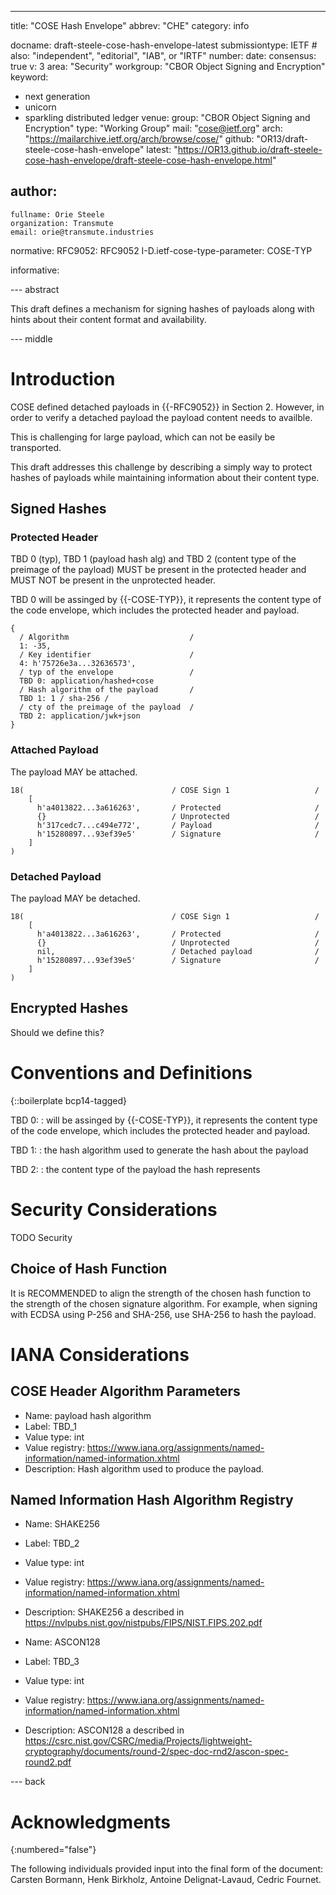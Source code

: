 ---
title: "COSE Hash Envelope"
abbrev: "CHE"
category: info

docname: draft-steele-cose-hash-envelope-latest
submissiontype: IETF  # also: "independent", "editorial", "IAB", or "IRTF"
number:
date:
consensus: true
v: 3
area: "Security"
workgroup: "CBOR Object Signing and Encryption"
keyword:
 - next generation
 - unicorn
 - sparkling distributed ledger
venue:
  group: "CBOR Object Signing and Encryption"
  type: "Working Group"
  mail: "cose@ietf.org"
  arch: "https://mailarchive.ietf.org/arch/browse/cose/"
  github: "OR13/draft-steele-cose-hash-envelope"
  latest: "https://OR13.github.io/draft-steele-cose-hash-envelope/draft-steele-cose-hash-envelope.html"

author:
 -
    fullname: Orie Steele
    organization: Transmute
    email: orie@transmute.industries

normative:
  RFC9052: RFC9052
  I-D.ietf-cose-type-parameter: COSE-TYP



informative:


--- abstract

This draft defines a mechanism for signing hashes of payloads along with hints about their content format and availability.

--- middle

# Introduction

COSE defined detached payloads in {{-RFC9052}} in Section 2.
However, in order to verify a detached payload the payload content needs to availble.

This is challenging for large payload, which can not be easily be transported.

This draft addresses this challenge by describing a simply way to protect hashes of payloads while maintaining information about their content type.

## Signed Hashes

### Protected Header

TBD 0 (typ), TBD 1 (payload hash alg) and TBD 2 (content type of the preimage of the payload) MUST be present in the protected header and MUST NOT be present in the unprotected header.

TBD 0 will be assinged by {{-COSE-TYP}}, it represents the content type of the code envelope, which includes the protected header and payload.




~~~~ cbor-diag
{
  / Algorithm                           /
  1: -35,
  / Key identifier                      /
  4: h'75726e3a...32636573',
  / typ of the envelope                 /
  TBD 0: application/hashed+cose
  / Hash algorithm of the payload       /
  TBD 1: 1 / sha-256 /
  / cty of the preimage of the payload  /
  TBD 2: application/jwk+json
}
~~~~

### Attached Payload

The payload MAY be attached.

~~~~ cbor-diag
18(                                 / COSE Sign 1                   /
    [
      h'a4013822...3a616263',       / Protected                     /
      {}                            / Unprotected                   /
      h'317cedc7...c494e772',       / Payload                       /
      h'15280897...93ef39e5'        / Signature                     /
    ]
)
~~~~

### Detached Payload

The payload MAY be detached.

~~~~ cbor-diag
18(                                 / COSE Sign 1                   /
    [
      h'a4013822...3a616263',       / Protected                     /
      {}                            / Unprotected                   /
      nil,                          / Detached payload              /
      h'15280897...93ef39e5'        / Signature                     /
    ]
)
~~~~

## Encrypted Hashes

Should we define this?

# Conventions and Definitions

{::boilerplate bcp14-tagged}

TBD 0:
  : will be assinged by {{-COSE-TYP}}, it represents the content type of the code envelope, which includes the protected header and payload.

TBD 1:
  : the hash algorithm used to generate the hash about the payload

TBD 2:
  : the content type of the payload the hash represents

# Security Considerations

TODO Security

## Choice of Hash Function

It is RECOMMENDED to align the strength of the chosen hash function to the strength of the chosen signature algorithm. For example, when signing with ECDSA using P-256 and SHA-256, use SHA-256 to hash the payload.

# IANA Considerations

## COSE Header Algorithm Parameters

* Name: payload hash algorithm
* Label: TBD_1
* Value type: int
* Value registry: https://www.iana.org/assignments/named-information/named-information.xhtml
* Description: Hash algorithm used to produce the payload.

## Named Information Hash Algorithm Registry

* Name: SHAKE256
* Label: TBD_2
* Value type: int
* Value registry: https://www.iana.org/assignments/named-information/named-information.xhtml
* Description: SHAKE256 a described in https://nvlpubs.nist.gov/nistpubs/FIPS/NIST.FIPS.202.pdf


* Name: ASCON128
* Label: TBD_3
* Value type: int
* Value registry: https://www.iana.org/assignments/named-information/named-information.xhtml
* Description: ASCON128 a described in https://csrc.nist.gov/CSRC/media/Projects/lightweight-cryptography/documents/round-2/spec-doc-rnd2/ascon-spec-round2.pdf


--- back

# Acknowledgments
{:numbered="false"}

The following individuals provided input into the final form of the document: Carsten Bormann, Henk Birkholz, Antoine Delignat-Lavaud, Cedric Fournet.


